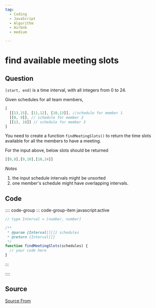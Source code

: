```yaml
---
tag:
  - Coding
  - JavaScript
  - Algorithm
  - Airbnb
  - medium

---
```

  
# find available meeting slots

## Question
`[start, end]` is a time interval, with all integers from 0 to 24.

Given schedules for all team members,

```js
[
  [[13,15], [11,12], [10,13]], //schedule for member 1
  [[8, 9]], // schedule for member 2
  [[13, 18]] // schedule for member 3
]
```

You need to create a function `findMeetingSlots()` to return the time slots available for all the members to have a meeting.

For the input above, below slots should be returned

```js
[[0,8],[9,10],[18,24]]
```

_Notes_

1.  the input schedule intervals might be unsorted
2.  one member's schedule might have overlapping intervals.

## Code
:::: code-group
::: code-group-item javascript:active
```javascript
// type Interval = [number, number]

/**
 * @param {Interval[][]} schedules
 * @return {Interval[]}
 */
function findMeetingSlots(schedules) {
  // your code here
}
```
:::
    
::::



##  Source
[Source From](https://bigfrontend.dev/problem/find-available-meeting-slots)

  